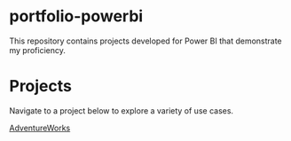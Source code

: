 
# portfolio-powerbi

This repository contains projects developed for Power BI that demonstrate my proficiency. 


# Projects

Navigate to a project below to explore a variety of use cases. 

[AdventureWorks](https://github.com/vincentindelicato/portfolio-powerbi/tree/main/Projects/AdventureWorks)
